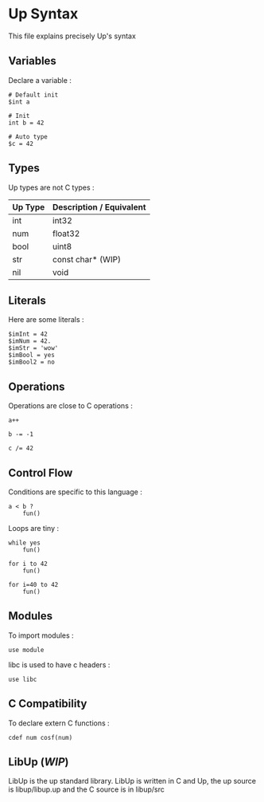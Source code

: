 # Up Syntax

This file explains precisely Up's syntax

## Variables

Declare a variable :

```
# Default init
$int a

# Init
int b = 42

# Auto type
$c = 42
```

## Types

Up types are not C types :

| Up Type | Description / Equivalent |
| ------- | ------------------------ |
| int | int32 |
| num | float32 |
| bool | uint8 |
| str | const char* (WIP) |
| nil | void |

## Literals

Here are some literals :

```
$imInt = 42
$imNum = 42.
$imStr = 'wow'
$imBool = yes
$imBool2 = no
```

## Operations

Operations are close to C operations :

```
a++

b -= -1

c /= 42
```

## Control Flow

Conditions are specific to this language :

```
a < b ?
    fun()
```

Loops are tiny :

```
while yes
    fun()

for i to 42
    fun()

for i=40 to 42
    fun()
```

## Modules

To import modules :

```
use module
```

libc is used to have c headers :

```
use libc
```

## C Compatibility

To declare extern C functions :

```
cdef num cosf(num)
```

## LibUp (_WIP_)

LibUp is the up standard library.
LibUp is written in C and Up, the up source is libup/libup.up
and the C source is in libup/src
